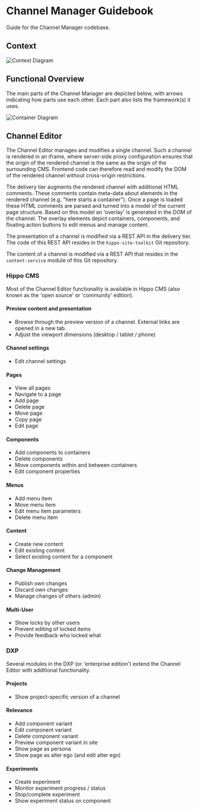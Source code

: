# Channel Manager Guidebook

Guide for the Channel Manager codebase.

## Context

![Context Diagram](../plantuml/context-diagram.svg)

## Functional Overview

The main parts of the Channel Manager are depicted below, with arrows indicating how parts use each other.
Each part also lists the framework(s) it uses.

![Container Diagram](../plantuml/container-diagram.svg)

## Channel Editor

The Channel Editor manages and modifies a single channel. Such a channel is rendered in an iframe, where 
server-side proxy configuration ensures that the origin of the rendered channel is the same as the 
origin of the surrounding CMS. Frontend code can therefore read and modify the DOM of the 
rendered channel without cross-origin restrictions.    

The delivery tier augments the rendered channel with additional HTML comments. These comments 
contain meta-data about elements in the rendered channel (e.g. "here starts a container"). 
Once a page is loaded these HTML comments are parsed and turned into a model of the current 
page structure. Based on this model an 'overlay' is generated in the DOM of the channel. 
The overlay elements depict containers, components, and floating action buttons to edit menus 
and manage content.

The presentation of a channel is modified via a REST API in the delivery tier. The code of this 
REST API resides in the `hippo-site-toolkit` Git repository.

The content of a channel is modified via a REST API that resides in the `content-service` module 
of this Git repository.

### Hippo CMS

Most of the Channel Editor functionality is available in Hippo CMS (also known as the 'open source' 
or 'community' edition).

#### Preview content and presentation 

- Browse through the preview version of a channel. External links are opened in a new tab.
- Adjust the viewport dimensions (desktop / tablet / phone) 

#### Channel settings

- Edit channel settings

#### Pages

- View all pages
- Navigate to a page
- Add page
- Delete page
- Move page
- Copy page
- Edit page 

#### Components

- Add components to containers
- Delete components
- Move components within and between containers
- Edit component properties

#### Menus

- Add menu item
- Move menu item
- Edit menu item parameters
- Delete menu item

#### Content

- Create new content
- Edit existing content
- Select existing content for a component

#### Change Management

- Publish own changes
- Discard own changes
- Manage changes of others (admin)
 
#### Multi-User

- Show locks by other users
- Prevent editing of locked items
- Provide feedback who locked what

### DXP

Several modules in the DXP (or 'enterprise edition') extend the Channel Editor with 
additional functionality.

#### Projects

- Show project-specific version of a channel

#### Relevance

- Add component variant
- Edit component variant
- Delete component variant
- Preview component variant in site
- Show page as persona
- Show page as alter ego (and edit alter ego)

#### Experiments

- Create experiment
- Monitor experiment progress / status
- Stop/complete experiment
- Show experiment status on component
